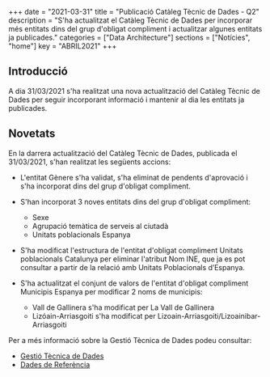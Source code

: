 +++
date        = "2021-03-31"
title       = "Publicació Catàleg Tècnic de Dades - Q2"
description = "S'ha actualitzat el Catàleg Tècnic de Dades per incorporar més entitats dins del grup d'obligat compliment i actualitzar algunes entitats ja publicades."
categories  = ["Data Architecture"]
sections    = ["Notícies", "home"]
key = "ABRIL2021"
+++

## Introducció

A dia 31/03/2021 s'ha realitzat una nova actualització del Catàleg Tècnic de Dades per seguir incorporant informació i mantenir al dia les entitats ja publicades.
 
## Novetats

En la darrera actualització del Catàleg Tècnic de Dades, publicada el 31/03/2021, s'han realitzat les següents accions:

- L'entitat Gènere s'ha validat, s'ha eliminat de pendents d'aprovació i s'ha incorporat dins del grup d'obligat compliment.

- S'han incorporat 3 noves entitats dins del grup d'obligat compliment:
  - Sexe
  - Agrupació temàtica de serveis al ciutadà
  - Unitats poblacionals Espanya
  
- S'ha modificat l'estructura de l'entitat d'obligat compliment Unitats poblacionals Catalunya per eliminar l'atribut Nom INE, que ja es pot consultar a partir de la relació amb Unitats Poblacionals d’Espanya. 

- S'ha actualitzat el conjunt de valors de l'entitat d'obligat compliment Municipis Espanya per modificar 2 noms de municipis:
  - Vall de Gallinera s'ha modificat per La Vall de Gallinera
  - Lizóain-Arriasgoiti s'ha modificat per Lizoain-Arriasgoiti/Lizoainibar-Arriasgoiti


Per a més informació sobre la Gestió Tècnica de Dades podeu consultar:

* [Gestió Tècnica de Dades](https://canigo.ctti.gencat.cat/dadesref/gestiodades/)
* [Dades de Referència](https://canigo.ctti.gencat.cat/dadesref/dadesref/)

